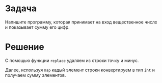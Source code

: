 # Задача
Напишите программу, которая принимает на вход вещественное число и показывает сумму его цифр.

# Решение
С помощью функции `replace` удаляем из строки точку и минус.

Далее, используя `map` кадый элемент строки конвертируем в тип `int` и получаем сумму элементов.